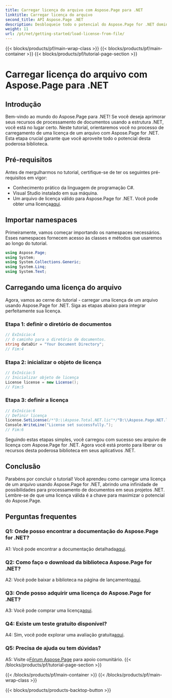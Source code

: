 ```yaml
---
title: Carregar licença do arquivo com Aspose.Page para .NET
linktitle: Carregar licença do arquivo
second_title: API Aspose.Page .NET
description: Desbloqueie todo o potencial do Aspose.Page for .NET dominando a arte de carregar licenças de arquivos. Eleve seus recursos de processamento de documentos de maneira integrada.
weight: 11
url: /pt/net/getting-started/load-license-from-file/
---
```


{{< blocks/products/pf/main-wrap-class >}}
{{< blocks/products/pf/main-container >}}
{{< blocks/products/pf/tutorial-page-section >}}

# Carregar licença do arquivo com Aspose.Page para .NET

## Introdução

Bem-vindo ao mundo do Aspose.Page para .NET! Se você deseja aprimorar seus recursos de processamento de documentos usando a estrutura .NET, você está no lugar certo. Neste tutorial, orientaremos você no processo de carregamento de uma licença de um arquivo com Aspose.Page for .NET. Esta etapa crucial garante que você aproveite todo o potencial desta poderosa biblioteca.

## Pré-requisitos

Antes de mergulharmos no tutorial, certifique-se de ter os seguintes pré-requisitos em vigor:

- Conhecimento prático da linguagem de programação C#.
- Visual Studio instalado em sua máquina.
-  Um arquivo de licença válido para Aspose.Page for .NET. Você pode obter uma licença[aqui](https://purchase.aspose.com/buy).

## Importar namespaces

Primeiramente, vamos começar importando os namespaces necessários. Esses namespaces fornecem acesso às classes e métodos que usaremos ao longo do tutorial.

```csharp
using Aspose.Page;
using System;
using System.Collections.Generic;
using System.Linq;
using System.Text;
```

## Carregando uma licença do arquivo

Agora, vamos ao cerne do tutorial - carregar uma licença de um arquivo usando Aspose.Page for .NET. Siga as etapas abaixo para integrar perfeitamente sua licença.

### Etapa 1: definir o diretório de documentos

```csharp
// ExInício:4
// O caminho para o diretório de documentos.
string dataDir = "Your Document Directory";
// Fim:4
```

### Etapa 2: inicializar o objeto de licença

```csharp
// ExInício:5
// Inicializar objeto de licença
License license = new License();
// Fim:5
```

### Etapa 3: definir a licença

```csharp
// ExInício:6
// Definir licença
license.SetLicense(/*"D:\\Aspose.Total.NET.lic"*/"D:\\Aspose.Page.NET.lic");
Console.WriteLine("License set successfully.");
// Fim:6
```

Seguindo estas etapas simples, você carregou com sucesso seu arquivo de licença com Aspose.Page for .NET. Agora você está pronto para liberar os recursos desta poderosa biblioteca em seus aplicativos .NET.

## Conclusão

Parabéns por concluir o tutorial! Você aprendeu como carregar uma licença de um arquivo usando Aspose.Page for .NET, abrindo uma infinidade de possibilidades para processamento de documentos em seus projetos .NET. Lembre-se de que uma licença válida é a chave para maximizar o potencial do Aspose.Page.


## Perguntas frequentes

### Q1: Onde posso encontrar a documentação do Aspose.Page for .NET?

 A1: Você pode encontrar a documentação detalhada[aqui](https://reference.aspose.com/page/net/).

### Q2: Como faço o download da biblioteca Aspose.Page for .NET?

 A2: Você pode baixar a biblioteca na página de lançamento[aqui](https://releases.aspose.com/page/net/).

### Q3: Onde posso adquirir uma licença do Aspose.Page for .NET?

 A3: Você pode comprar uma licença[aqui](https://purchase.aspose.com/buy).

### Q4: Existe um teste gratuito disponível?

 A4: Sim, você pode explorar uma avaliação gratuita[aqui](https://releases.aspose.com/).

### Q5: Precisa de ajuda ou tem dúvidas? 

 A5: Visite o[Fórum Aspose.Page](https://forum.aspose.com/c/page/39) para apoio comunitário.
{{< /blocks/products/pf/tutorial-page-section >}}

{{< /blocks/products/pf/main-container >}}
{{< /blocks/products/pf/main-wrap-class >}}

{{< blocks/products/products-backtop-button >}}
